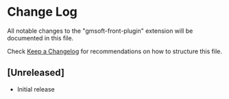 # Change Log

All notable changes to the "gmsoft-front-plugin" extension will be documented in this file.

Check [Keep a Changelog](http://keepachangelog.com/) for recommendations on how to structure this file.

## [Unreleased]

- Initial release